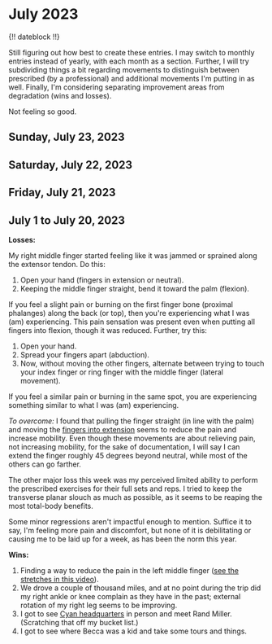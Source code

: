 # July 2023

{!! dateblock !!}

Still figuring out how best to create these entries. I may switch to monthly entries instead of yearly, with each month as a section. Further, I will try subdividing things a bit regarding movements to distinguish between prescribed (by a professional) and additional movements I'm putting in as well. Finally, I'm considering separating improvement areas from degradation (wins and losses).

Not feeling so good.

## Sunday, July 23, 2023



## Saturday, July 22, 2023

## Friday, July 21, 2023



## July 1 to July 20, 2023

**Losses:**

My right middle finger started feeling like it was jammed or sprained along the extensor tendon. Do this:

1. Open your hand (fingers in extension or neutral).
2. Keeping the middle finger straight, bend it toward the palm (flexion).

If you feel a slight pain or burning on the first finger bone (proximal phalanges) along the back (or top), then you're experiencing what I was (am) experiencing. This pain sensation was present even when putting all fingers into flexion, though it was reduced. Further, try this:

1. Open your hand.
2. Spread your fingers apart (abduction).
3. Now, without moving the other fingers, alternate between trying to touch your index finger or ring finger with the middle finger (lateral movement).

If you feel a similar pain or burning in the same spot, you are experiencing something similar to what I was (am) experiencing.

*To overcome:* I found that pulling the finger straight (in line with the palm) and moving the [fingers into extension](https://youtu.be/dkFissmuCrk) seems to reduce the pain and increase mobility. Even though these movements are about relieving pain, not increasing mobility, for the sake of documentation, I will say I can extend the finger roughly 45 degrees beyond neutral, while most of the others can go farther.

The other major loss this week was my perceived limited ability to perform the prescribed exercises for their full sets and reps. I tried to keep the transverse planar slouch as much as possible, as it seems to be reaping the most total-body benefits.

Some minor regressions aren't impactful enough to mention. Suffice it to say, I'm feeling more pain and discomfort, but none of it is debilitating or causing me to be laid up for a week, as has been the norm this year.

**Wins:**

1. Finding a way to reduce the pain in the left middle finger ([see the stretches in this video](https://youtu.be/uPO-zST-7EE)).
2. We drove a couple of thousand miles, and at no point during the trip did my right ankle or knee complain as they have in the past; external rotation of my right leg seems to be improving.
3. I got to see [Cyan headquarters](https://cyan.com) in person and meet Rand Miller. (Scratching that off my bucket list.)
4. I got to see where Becca was a kid and take some tours and things.
